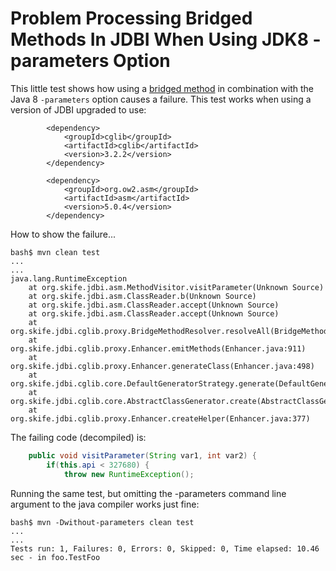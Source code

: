 # Problem Processing Bridged Methods In JDBI When Using JDK8 -parameters Option

This little test shows how using a 
[bridged method](https://docs.oracle.com/javase/tutorial/java/generics/bridgeMethods.html) in combination with
the Java 8 ```-parameters``` option causes a failure. This test works when using a version of JDBI upgraded to use:

```
        <dependency>
            <groupId>cglib</groupId>
            <artifactId>cglib</artifactId>
            <version>3.2.2</version>
        </dependency>

        <dependency>
            <groupId>org.ow2.asm</groupId>
            <artifactId>asm</artifactId>
            <version>5.0.4</version>
        </dependency>
```

How to show the failure...

```
bash$ mvn clean test
...
...
java.lang.RuntimeException
	at org.skife.jdbi.asm.MethodVisitor.visitParameter(Unknown Source)
	at org.skife.jdbi.asm.ClassReader.b(Unknown Source)
	at org.skife.jdbi.asm.ClassReader.accept(Unknown Source)
	at org.skife.jdbi.asm.ClassReader.accept(Unknown Source)
	at org.skife.jdbi.cglib.proxy.BridgeMethodResolver.resolveAll(BridgeMethodResolver.java:61)
	at org.skife.jdbi.cglib.proxy.Enhancer.emitMethods(Enhancer.java:911)
	at org.skife.jdbi.cglib.proxy.Enhancer.generateClass(Enhancer.java:498)
	at org.skife.jdbi.cglib.core.DefaultGeneratorStrategy.generate(DefaultGeneratorStrategy.java:25)
	at org.skife.jdbi.cglib.core.AbstractClassGenerator.create(AbstractClassGenerator.java:216)
	at org.skife.jdbi.cglib.proxy.Enhancer.createHelper(Enhancer.java:377)
```

The failing code (decompiled) is:

```java
    public void visitParameter(String var1, int var2) {
        if(this.api < 327680) {
            throw new RuntimeException();
```

Running the same test, but omitting the -parameters command line argument to the java compiler works just fine:

```
bash$ mvn -Dwithout-parameters clean test
...
...
Tests run: 1, Failures: 0, Errors: 0, Skipped: 0, Time elapsed: 10.46 sec - in foo.TestFoo
```
